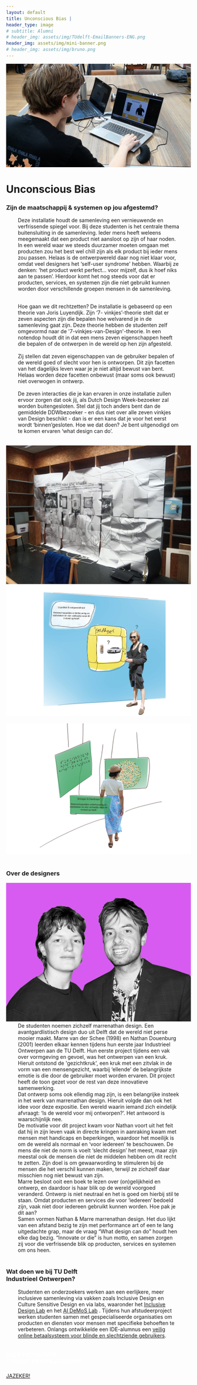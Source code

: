 ```yaml
---
layout: default
title: Unconscious Bias |
header_type: image
# subtitle: Alumni
# header_img: assets/img/TUdelft-EmailBanners-ENG.png
header_img: assets/img/mini-banner.png
# header_img: assets/img/bruno.png
---
```


<!-- <img src="/assets/img/mini-banner.png" alt="Card image cap"> -->
<a href="/assets/img/03UnconsciousBias/UnconsciousBias001.jpg" target="_blank"><img src="/assets/img/03UnconsciousBias/UnconsciousBias001.jpg" alt="Card image cap"
class="main-image"></a>
<br> 


<!-- ## Title 1 -->
<div class="card bias-card shadow">
<div class="card-body">
<h1 class="card-title text-center NeueMachina-project">Unconscious Bias</h1>
<h3 class="text-center NeueMachina-h4">Zijn de maatschappij & systemen op jou afgestemd?</h3>
  <div class="card-body text-center card-text" style="margin-left: 2rem;margin-right: 2rem;">
Deze installatie houdt de samenleving een vernieuwende en verfrissende spiegel voor. Bij deze
studenten is het centrale thema buitensluiting in de samenleving. Ieder mens heeft weleens meegemaakt
dat een product niet aansloot op zijn of haar noden. In een wereld waar we steeds duurzamer moeten
omgaan met producten zou het best wel chill zijn als elk product bij ieder mens zou passen. Helaas is de
ontwerpwereld daar nog niet klaar voor, omdat veel designers het ‘self-user syndrome' hebben. Waarbij
ze denken: ‘het product werkt perfect… voor mijzelf, dus ik hoef niks aan te passen’. Hierdoor komt het
nog steeds voor dat er producten, services, en systemen zijn die niet gebruikt kunnen worden door
verschillende groepen mensen in de samenleving.<br>
<br>

Hoe gaan we dit rechtzetten? De installatie is gebaseerd op een theorie van Joris Luyendijk. Zijn ‘7-
vinkjes’-theorie stelt dat er zeven aspecten zijn die bepalen hoe welvarend je in de samenleving gaat zijn.
Deze theorie hebben de studenten zelf omgevormd naar de '7-vinkjes-van-Design'-theorie. In een
notendop houdt dit in dat een mens zeven eigenschappen heeft die bepalen of de ontwerpen in de wereld
op hen zijn afgesteld.<br><br>
Zij stellen dat zeven eigenschappen van de gebruiker bepalen of de wereld goed of slecht voor hen is
ontworpen. Dit zijn facetten van het dagelijks leven waar je je niet altijd bewust van bent. Helaas worden
deze facetten onbewust (maar soms ook bewust) niet overwogen in ontwerp.<br><br>
De zeven interacties die je kan ervaren in onze installatie zullen ervoor zorgen dat ook jij, als Dutch
Design Week-bezoeker zal worden buitengesloten. Stel dat jij toch anders bent dan de gemiddelde DDWbezoeker - en dus niet over alle zeven vinkjes van Design beschikt - dan is er een kans dat je voor het
eerst wordt ‘binnen’gesloten. Hoe we dat doen? Je bent uitgenodigd om te komen ervaren ‘what design
can do’.
  </div>
</div>
</div>
<br>
<div class="container">
  <div class="row">
    <div class="col-sm">
      <a href="/assets/img/03UnconsciousBias/UnconsciousBias002.jpg" target="_blank"><img src="/assets/img/03UnconsciousBias/UnconsciousBias002.jpg" alt="Card image cap"></a>
    </div>
    <div class="col-sm">
      <a href="/assets/img/03UnconsciousBias/UnconsciousBias003.jpg" target="_blank"><img src="/assets/img/03UnconsciousBias/UnconsciousBias003.jpg" alt="Card image cap"></a>
    </div>
  </div>
  <br>
  <div class="row">
    <div class="col-sm">
      <a href="/assets/img/03UnconsciousBias/UnconsciousBias004.jpg" target="_blank"><img src="/assets/img/03UnconsciousBias/UnconsciousBias004.jpg" alt="Card image cap"></a>
    </div>
  </div>
</div>
<br>
<!-- ## Title 2 -->
<div class="card white-card shadow">
<div class="card-body">
<h3 class="card-title text-center NeueMachina-h3">Over de designers</h3>
<img src="/assets/img/03UnconsciousBias/UnconsciousBias-ProfileImage.jpg" alt="Card image cap">
  <div class="card-body text-center card-text" style="margin-left: 2rem;margin-right: 2rem;">
De studenten noemen zichzelf marrenathan design. Een avantgardlistisch design duo uit Delft dat de
wereld niet perse mooier maakt. Marre van der Schee (1998) en Nathan Douenburg (2001) leerden
elkaar kennen tijdens hun eerste jaar Industrieel Ontwerpen aan de TU Delft. Hun eerste project tijdens
een vak over vormgeving en gevoel, was het ontwerpen van een kruk. Hieruit ontstond de 'gezichtkruk',
een kruk met een zitvlak in de vorm van een mensengezicht, waarbij ‘ellende’ de belangrijkste emotie is
die door de gebruiker moet worden ervaren. Dit project heeft de toon gezet voor de rest van deze
innovatieve samenwerking.<br>
Dat ontwerp soms ook ellendig mag zijn, is een belangrijke insteek in het werk van marrenathan design.
Hieruit volgde dan ook het idee voor deze expositie. Een wereld waarin iemand zich eindelijk afvraagt: ‘Is
de wereld voor mij ontworpen?’. Het antwoord is waarschijnlijk nee.<br>
De motivatie voor dit project kwam voor Nathan voort uit het feit dat hij in zijn leven vaak in directe
kringen in aanraking kwam met mensen met handicaps en beperkingen, waardoor het moeilijk is om de
wereld als normaal en ‘voor iedereen’ te beschouwen. De mens die niet de norm is voelt ‘slecht design’
het meest, maar zijn meestal ook de mensen die niet de middelen hebben om dit recht te zetten. Zijn doel
is om gewaarwording te stimuleren bij de mensen die het verschil kunnen maken, terwijl ze zichzelf daar
misschien nog niet bewust van zijn.<br>
Marre besloot ooit een boek te lezen over (on)gelijkheid en ontwerp, en daardoor is haar blik op de
wereld voorgoed veranderd. Ontwerp is niet neutraal en het is goed om hierbij stil te staan. Omdat
producten en services die voor ‘iedereen’ bedoeld zijn, vaak niet door iedereen gebruikt kunnen worden.
Hoe pak je dit aan?<br>
Samen vormen Nathan & Marre marrenathan design. Het duo lijkt van een afstand bezig te zijn met
performance art of een te lang uitgedachte grap, maar de vraag “What design can do” houdt hen elke dag
bezig. “Innovate or die” is hun motto, en samen zorgen zij voor die verfrissende blik op producten,
services en systemen om ons heen.
  </div>
</div>
</div>
<br>
<!-- ## Title 3   -->
<div class="card white-card shadow">
<div class="card-body">
<h3 class="card-title text-center NeueMachina-h3">Wat doen we bij TU Delft<br> Industrieel Ontwerpen?</h3>
  <div class="card-body text-center card-text" style="margin-left: 2rem;margin-right: 2rem;">
Studenten en onderzoekers werken aan een eerlijkere, meer inclusieve samenleving via vakken
zoals Inclusive Design en Culture Sensitive Design en via labs, waaronder het 
<a href="https://delftdesignlabs.org/inclusive-design-lab/" target="_blank"><u>Inclusive Design Lab</u></a>
 en het 
 <a href="https://www.tudelft.nl/ai/ai-demos-lab" target="_blank"><u>AI DeMoS Lab</u></a>
 . Tijdens hun afstudeerproject werken studenten samen met
gespecialiseerde organisaties om producten en diensten voor mensen met specifieke behoeften
te verbeteren. Onlangs ontwikkelde een IDE-alumnus een 
<a href="https://delftdesignlabs.org/projects/thesis-blind-mobile-payment/" target="_blank"><u>veilig online betaalsysteem voor blinde en slechtziende gebruikers</u></a>.
  </div>
</div>
</div>
<br>
<div class="card text-center  blue-card shadow">
  <div class="card-body">
    <h5 class="card-title NeueMachina-h4" style="color:white;">MEER WETEN OVER <br>TU DELFT EN HIER STUDEREN?</h5>
    <a href="https://www.tudelft.nl/onderwijs/praktische-zaken/voorzieningen" class="btn btn-primary NeueMachina">JAZEKER!</a>
  </div>
</div>